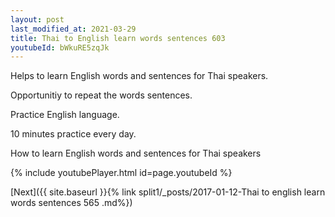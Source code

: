 ```yaml
---
layout: post
last_modified_at: 2021-03-29
title: Thai to English learn words sentences 603 
youtubeId: bWkuRE5zqJk
---
```

 
 
Helps to learn English words and sentences for Thai speakers.

Opportunitiy to repeat the words sentences. 

Practice English language. 
 
10 minutes practice every day. 
 
How to learn English words and sentences for Thai speakers 
 
{% include youtubePlayer.html id=page.youtubeId %}
 
 
[Next]({{ site.baseurl }}{% link  split1/_posts/2017-01-12-Thai to english learn words sentences 565 .md%})
 

